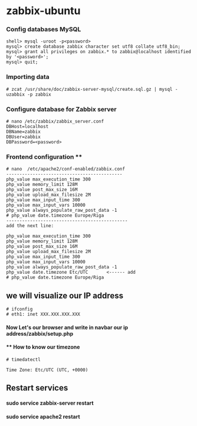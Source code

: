 # zabbix-ubuntu

### Config databases MySQL

```
shell> mysql -uroot -p<password>
mysql> create database zabbix character set utf8 collate utf8_bin;
mysql> grant all privileges on zabbix.* to zabbix@localhost identified by '<password>';
mysql> quit;

```

### Importing data

```
# zcat /usr/share/doc/zabbix-server-mysql/create.sql.gz | mysql -uzabbix -p zabbix

```

### Configure database for Zabbix server
```
# nano /etc/zabbix/zabbix_server.conf
DBHost=localhost
DBName=zabbix
DBUser=zabbix
DBPassword=<password>
```
### Frontend configuration **
```
# nano  /etc/apache2/conf-enabled/zabbix.conf
--------------------------------------------
php_value max_execution_time 300
php_value memory_limit 128M
php_value post_max_size 16M
php_value upload_max_filesize 2M
php_value max_input_time 300
php_value max_input_vars 10000
php_value always_populate_raw_post_data -1
# php_value date.timezone Europe/Riga
----------------------------------------------
add the next line:

php_value max_execution_time 300
php_value memory_limit 128M
php_value post_max_size 16M
php_value upload_max_filesize 2M
php_value max_input_time 300
php_value max_input_vars 10000
php_value always_populate_raw_post_data -1
php_value date.timezone Etc/UTC       <------ add
# php_value date.timezone Europe/Riga
```



## we will visualize our IP address
```
# ifconfig
# eth1: inet XXX.XXX.XXX.XXX
```
#### Now Let's our browser and write in navbar our ip address/zabbix/setup.php

#### ** How to know our timezone

```
# timedatectl

Time Zone: Etc/UTC (UTC, +0000)
```
## Restart services

#### sudo service zabbix-server restart
#### sudo service apache2 restart
